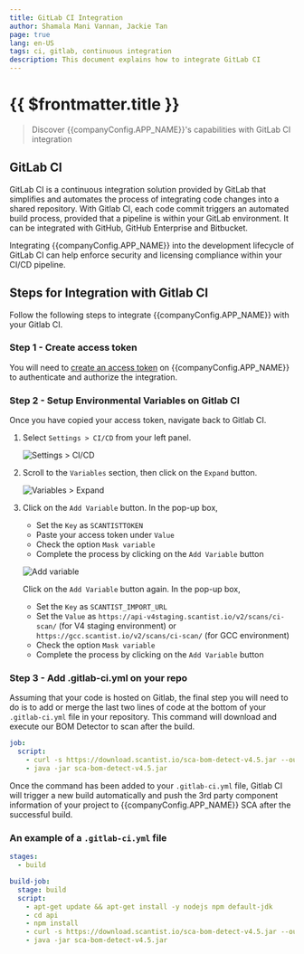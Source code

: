 ```yaml
---
title: GitLab CI Integration
author: Shamala Mani Vannan, Jackie Tan
page: true
lang: en-US
tags: ci, gitlab, continuous integration
description: This document explains how to integrate GitLab CI
---
```


<script setup>
import { companyConfig } from '../../../../config/companyConfig.js'
</script>

<ClientOnly>

# {{ $frontmatter.title }}

> Discover {{companyConfig.APP_NAME}}'s capabilities with GitLab CI integration

## GitLab CI

GitLab CI is a continuous integration solution provided by GitLab that simplifies and automates the process of integrating code changes into a shared repository. With Gitlab CI, each code commit triggers an automated build process, provided that a pipeline is within your GitLab environment. It can be integrated with GitHub, GitHub Enterprise and Bitbucket.

Integrating {{companyConfig.APP_NAME}} into the development lifecycle of GitLab CI can help enforce security and licensing compliance within your CI/CD pipeline.

## Steps for Integration with Gitlab CI

Follow the following steps to integrate {{companyConfig.APP_NAME}} with your Gitlab CI.

### Step 1 - Create access token

You will need to <a href="../Settings/Access-Tokens">create an access token</a> on {{companyConfig.APP_NAME}} to authenticate and authorize the integration.

### Step 2 - Setup Environmental Variables on Gitlab CI

Once you have copied your access token, navigate back to Gitlab CI.

1. Select `Settings > CI/CD` from your left panel.

   ![Settings > CI/CD](/images/Build-based-Scan-CICD-Pipeline/gitlab/step2.1.png)

2. Scroll to the `Variables` section, then click on the `Expand` button.

   ![Variables > Expand](/images/Build-based-Scan-CICD-Pipeline/gitlab/step2.2.png)

3. Click on the `Add Variable` button. In the pop-up box,
    - Set the `Key` as `SCANTISTTOKEN`
    - Paste your access token under `Value`
    - Check the option `Mask variable`
    - Complete the process by clicking on the `Add Variable` button

   ![Add variable](/images/Build-based-Scan-CICD-Pipeline/gitlab/step2.3.png)

   Click on the `Add Variable` button again. In the pop-up box,
   - Set the `Key` as `SCANTIST_IMPORT_URL`
   - Set the `Value` as `https://api-v4staging.scantist.io/v2/scans/ci-scan/` (for V4 staging environment) or `https://gcc.scantist.io/v2/scans/ci-scan/` (for GCC environment)
   - Check the option `Mask variable`
   - Complete the process by clicking on the `Add Variable` button

### Step 3 - Add .gitlab-ci.yml on your repo

Assuming that your code is hosted on Gitlab, the final step you will need to do is to add or merge the last two lines of code at the bottom of your `.gitlab-ci.yml` file in your repository. This command will download and execute our BOM Detector to scan after the build.

```yaml
job:
  script:
    - curl -s https://download.scantist.io/sca-bom-detect-v4.5.jar --output sca-bom-detect-v4.5.jar
    - java -jar sca-bom-detect-v4.5.jar
```

Once the command has been added to your `.gitlab-ci.yml` file, Gitlab CI will trigger a new build automatically and push the 3rd party component information of your project to {{companyConfig.APP_NAME}} SCA after the successful build.

### An example of a `.gitlab-ci.yml` file

```yaml
stages:
  - build

build-job:
  stage: build
  script:
    - apt-get update && apt-get install -y nodejs npm default-jdk
    - cd api
    - npm install
    - curl -s https://download.scantist.io/sca-bom-detect-v4.5.jar --output sca-bom-detect-v4.5.jar
    - java -jar sca-bom-detect-v4.5.jar
```

<img src="" />

</ClientOnly>
